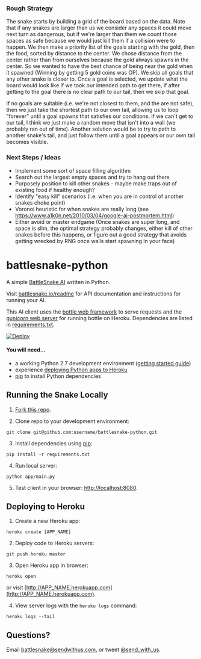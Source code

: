 ### Rough Strategy

The snake starts by building a grid of the board based on the data. Note that if any snakes are larger than us we consider any spaces it could move next turn as dangerous, but if we're larger than them we count those spaces as safe because we would just kill them if a collision were to happen. We then make a priority list of the goals starting with the gold, then the food, sorted by distance to the center. We chose distance from the center rather than from ourselves because the gold always spawns in the center. So we wanted to have the best chance of being near the gold when it spawned (Winning by getting 5 gold coins was OP). We skip all goals that any other snake is closer to.
Once a goal is selected, we update what the board would look like if we took our intended path to get there, if after getting to the goal there is no clear path to our tail, then we skip that goal.

If no goals are suitable (i.e. we're not closest to them, and the are not safe), then we just take the shortest path to our own tail, allowing us to loop "forever" until a goal spawns that satisfies our conditions. If we can't get to our tail, I think we just make a random move that isn't into a wall (we probably ran out of time). Another solution would be to try to path to another snake's tail, and just follow them until a goal appears or our own tail becomes visible.

### Next Steps / Ideas

* Implement some sort of space filling algorithm
* Search out the largest empty spaces and try to hang out there
* Purposely position to kill other snakes - maybe make traps out of existing food if healthy enough?
* Identify "easy kill" scenarios (i.e. when you are in control of another snakes choke point)
* Voronoi heuristic for when snakes are really long (see https://www.a1k0n.net/2010/03/04/google-ai-postmortem.html)
* Either avoid or master endgame (Once snakes are super long, and space is slim, the optimal strategy probably changes, either kill of other snakes before this happens, or figure out a good strategy that avoids getting wrecked by RNG once walls start spawning in your face)

# battlesnake-python

A simple [BattleSnake AI](http://battlesnake.io) written in Python. 

Visit [battlesnake.io/readme](http://battlesnake.io/readme) for API documentation and instructions for running your AI.

This AI client uses the [bottle web framework](http://bottlepy.org/docs/dev/index.html) to serve requests and the [gunicorn web server](http://gunicorn.org/) for running bottle on Heroku. Dependencies are listed in [requirements.txt](requirements.txt).

[![Deploy](https://www.herokucdn.com/deploy/button.png)](https://heroku.com/deploy)

#### You will need...

* a working Python 2.7 development environment ([getting started guide](http://hackercodex.com/guide/python-development-environment-on-mac-osx/))
* experience [deploying Python apps to Heroku](https://devcenter.heroku.com/articles/getting-started-with-python#introduction)
* [pip](https://pip.pypa.io/en/latest/installing.html) to install Python dependencies

## Running the Snake Locally

1) [Fork this repo](https://github.com/sendwithus/battlesnake-python/fork).

2) Clone repo to your development environment:
```
git clone git@github.com:username/battlesnake-python.git
```

3) Install dependencies using [pip](https://pip.pypa.io/en/latest/installing.html):
```
pip install -r requirements.txt
```

4) Run local server:
```
python app/main.py
```

5) Test client in your browser: [http://localhost:8080](http://localhost:8080).

## Deploying to Heroku

1) Create a new Heroku app:
```
heroku create [APP_NAME]
```

2) Deploy code to Heroku servers:
```
git push heroku master
```

3) Open Heroku app in browser:
```
heroku open
```
or visit [http://APP_NAME.herokuapp.com](http://APP_NAME.herokuapp.com).

4) View server logs with the `heroku logs` command:
```
heroku logs --tail
```

## Questions?

Email [battlesnake@sendwithus.com](mailto:battlesnake@sendwithus.com), or tweet [@send_with_us](http://twitter.com/send_with_us).
